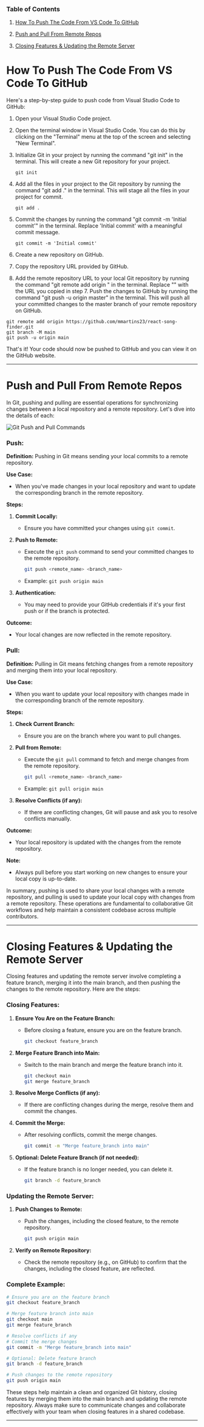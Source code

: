 ### Table of Contents

1. [How To Push The Code From VS Code To GitHub](#how-to-push-the-code-from-vs-code-to-github)
   
2. [Push and Pull From Remote Repos](#push-and-pull-from-remote-repos)

3. [Closing Features & Updating the Remote Server](#closing-features--updating-the-remote-server)
 

# How To Push The Code From VS Code To GitHub

Here's a step-by-step guide to push code from Visual Studio Code to GitHub:

1. Open your Visual Studio Code project.
2. Open the terminal window in Visual Studio Code. You can do this by clicking on the "Terminal" menu at the top of the screen and selecting "New Terminal".
3. Initialize Git in your project by running the command "git init" in the terminal. This will create a new Git repository for your project. 
    
    ```
    git init
    ```
    
4. Add all the files in your project to the Git repository by running the command "git add ." in the terminal. This will stage all the files in your project for commit.
    
    ```
    git add .
    ```
    
5. Commit the changes by running the command "git commit -m 'Initial commit'" in the terminal. Replace 'Initial commit' with a meaningful commit message.
    
    ```
    git commit -m 'Initial commit'
    ```
    
6. Create a new repository on GitHub.
7. Copy the repository URL provided by GitHub.
8. Add the remote repository URL to your local Git repository by running the command "git remote add origin <repository URL>" in the terminal. Replace "<repository URL>" with the URL you copied in step 7. Push the changes to GitHub by running the command "git push -u origin master" in the terminal. This will push all your committed changes to the master branch of your remote repository on GitHub.

```
git remote add origin https://github.com/mmartins23/react-song-finder.git
git branch -M main
git push -u origin main
```

That's it! Your code should now be pushed to GitHub and you can view it on the GitHub website.

***

# Push and Pull From Remote Repos

In Git, pushing and pulling are essential operations for synchronizing changes between a local repository and a remote repository. Let's dive into the details of each:

![Git Push and Pull Commands](https://i.ytimg.com/vi/0nqJKEh3YCc/maxresdefault.jpg)

### Push:
**Definition:** Pushing in Git means sending your local commits to a remote repository.

**Use Case:**
- When you've made changes in your local repository and want to update the corresponding branch in the remote repository.

**Steps:**
1. **Commit Locally:**
   - Ensure you have committed your changes using `git commit`.

2. **Push to Remote:**
   - Execute the `git push` command to send your committed changes to the remote repository.
     ```bash
     git push <remote_name> <branch_name>
     ```
   - Example: `git push origin main`

3. **Authentication:**
   - You may need to provide your GitHub credentials if it's your first push or if the branch is protected.

**Outcome:**
- Your local changes are now reflected in the remote repository.

### Pull:
**Definition:** Pulling in Git means fetching changes from a remote repository and merging them into your local repository.


**Use Case:**
- When you want to update your local repository with changes made in the corresponding branch of the remote repository.

**Steps:**
1. **Check Current Branch:**
   - Ensure you are on the branch where you want to pull changes.

2. **Pull from Remote:**
   - Execute the `git pull` command to fetch and merge changes from the remote repository.
     ```bash
     git pull <remote_name> <branch_name>
     ```
   - Example: `git pull origin main`

3. **Resolve Conflicts (if any):**
   - If there are conflicting changes, Git will pause and ask you to resolve conflicts manually.

**Outcome:**
- Your local repository is updated with the changes from the remote repository.

**Note:**
- Always pull before you start working on new changes to ensure your local copy is up-to-date.

In summary, pushing is used to share your local changes with a remote repository, and pulling is used to update your local copy with changes from a remote repository. These operations are fundamental to collaborative Git workflows and help maintain a consistent codebase across multiple contributors.

***

# Closing Features & Updating the Remote Server

Closing features and updating the remote server involve completing a feature branch, merging it into the main branch, and then pushing the changes to the remote repository. Here are the steps:

### Closing Features:

1. **Ensure You Are on the Feature Branch:**
   - Before closing a feature, ensure you are on the feature branch.
     ```bash
     git checkout feature_branch
     ```

2. **Merge Feature Branch into Main:**
   - Switch to the main branch and merge the feature branch into it.
     ```bash
     git checkout main
     git merge feature_branch
     ```

3. **Resolve Merge Conflicts (if any):**
   - If there are conflicting changes during the merge, resolve them and commit the changes.

4. **Commit the Merge:**
   - After resolving conflicts, commit the merge changes.
     ```bash
     git commit -m "Merge feature_branch into main"
     ```

5. **Optional: Delete Feature Branch (if not needed):**
   - If the feature branch is no longer needed, you can delete it.
     ```bash
     git branch -d feature_branch
     ```

### Updating the Remote Server:

1. **Push Changes to Remote:**
   - Push the changes, including the closed feature, to the remote repository.
     ```bash
     git push origin main
     ```

2. **Verify on Remote Repository:**
   - Check the remote repository (e.g., on GitHub) to confirm that the changes, including the closed feature, are reflected.

### Complete Example:

```bash
# Ensure you are on the feature branch
git checkout feature_branch

# Merge feature branch into main
git checkout main
git merge feature_branch

# Resolve conflicts if any
# Commit the merge changes
git commit -m "Merge feature_branch into main"

# Optional: Delete feature branch
git branch -d feature_branch

# Push changes to the remote repository
git push origin main
```

These steps help maintain a clean and organized Git history, closing features by merging them into the main branch and updating the remote repository. Always make sure to communicate changes and collaborate effectively with your team when closing features in a shared codebase.

***